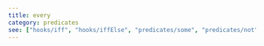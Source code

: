 ```yaml
---
title: every
category: predicates
see: ["hooks/iff", "hooks/iffElse", "predicates/some", "predicates/not"]
---
```


